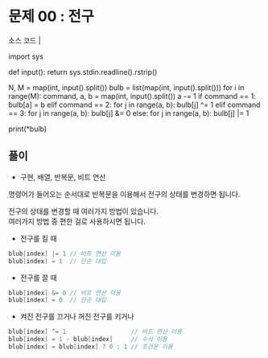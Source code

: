 # 문제 00 : 전구

 소스 코드 |

import sys

def input():
    return sys.stdin.readline().rstrip()

N, M = map(int, input().split())
bulb = list(map(int, input().split()))
for i in range(M):
    command, a, b = map(int, input().split())
    a -= 1
    if command == 1:
        bulb[a] = b
    elif command == 2:
        for j in range(a, b):
            bulb[j] ^= 1
    elif command == 3:
        for j in range(a, b):
            bulb[j] &= 0
    else:
        for j in range(a, b):
            bulb[j] |= 1

print(*bulb)


## 풀이

 - 구현, 배열, 반복문, 비트 연산

명령어가 들어오는 순서대로 반복문을 이용해서 전구의 상태를 변경하면 됩니다.  

전구의 상태를 변경할 때 여러가지 방법이 있습니다.  
여러가지 방법 중 편한 걸로 사용하시면 됩니다.

 - 전구를 킬 때
```cpp
blub[index] |= 1 // 비트 연산 이용
blub[index] = 1  // 단순 대입
```

 - 전구를 끌 때
```cpp
blub[index] &= 0 // 비트 연산 이용
blub[index] = 0  // 단순 대입
```

 - 켜진 전구를 끄거나 꺼진 전구를 키거나

```cpp
blub[index] ^= 1                  // 비트 연산 이용
blub[index] = 1 - blub[index]     // 수식 이용
blub[index] = blub[index] ? 0 : 1 // 조건문 이용
```